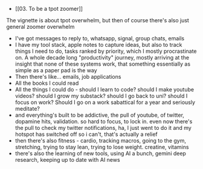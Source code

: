 - [[03. To be a tpot zoomer]]

The vignette is about tpot overwhelm, but then of course there's also just general zoomer overwhelm 

- I've got messages to reply to, whatsapp, signal, group chats, emails
- I have my tool stack, apple notes to capture ideas, but also to track things I need to do, tasks ranked by priority, which I mostly procrastinate on. A whole decade long "productivity" journey, mostly arriving at the insight that none of these systems work, that something essentially as simple as a paper pad is the way
- Then there's like... emails, job applications
- All the books I could read
- All the things I could do - should I learn to code? should I make youtube videos? should I grow my substack? should I go back to uni? should I focus on work? Should I go on a work sabattical for a year and seriously meditate? 
- and everything's built to be addictive, the pull of youtube, of twitter, dopamine hits, validation. so hard to focus, to lock in. even now there's the pull to check my twitter notifications, ha, I just went to do it and my hotspot has switched off so i can't, that's actually a relief
- then there's also fitness - cardio, tracking macros, going to the gym, stretching, trying to stay lean, trying to lose weight. creatine, vitamins
- there's also the learning of new tools, using AI a bunch, gemini deep research, keeping up to date with AI news